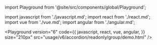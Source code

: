import Playground from '@site/src/components/global/Playground';

import javascript from './javascript.md';
import react from './react.md';
import vue from './vue.md';
import angular from './angular.md';

<Playground
  version="6"
  code={{
    javascript,
    react,
    vue,
    angular,
  }}
  size="210px"
  src="usage/v6/accordion/readonly/group/demo.html"
/>
